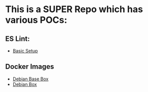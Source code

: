 # This is a SUPER Repo which has various POCs:

## ES Lint:
  - [Basic Setup](/tree/poc/eslint-basic)

## Docker Images
  - [Debian Base Box](../poc/debian-base-box)
  - [Debian Box](../poc/debian-box)
